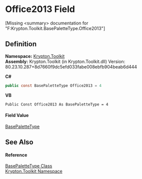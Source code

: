 # Office2013 Field


\[Missing &lt;summary&gt; documentation for "F:Krypton.Toolkit.BasePaletteType.Office2013"\]



## Definition
**Namespace:** <a href="79d2eac2-21f4-54ff-7552-b20c33c30600.md">Krypton.Toolkit</a>  
**Assembly:** Krypton.Toolkit (in Krypton.Toolkit.dll) Version: 80.23.10.287+8d7660f9dc5efd033fabe008ebfb904beab6d444

**C#**
``` C#
public const BasePaletteType Office2013 = 4
```
**VB**
``` VB
Public Const Office2013 As BasePaletteType = 4
```



#### Field Value
<a href="37e059cc-c11d-0287-7188-423a844217b3.md">BasePaletteType</a>

## See Also


#### Reference
<a href="37e059cc-c11d-0287-7188-423a844217b3.md">BasePaletteType Class</a>  
<a href="79d2eac2-21f4-54ff-7552-b20c33c30600.md">Krypton.Toolkit Namespace</a>  
